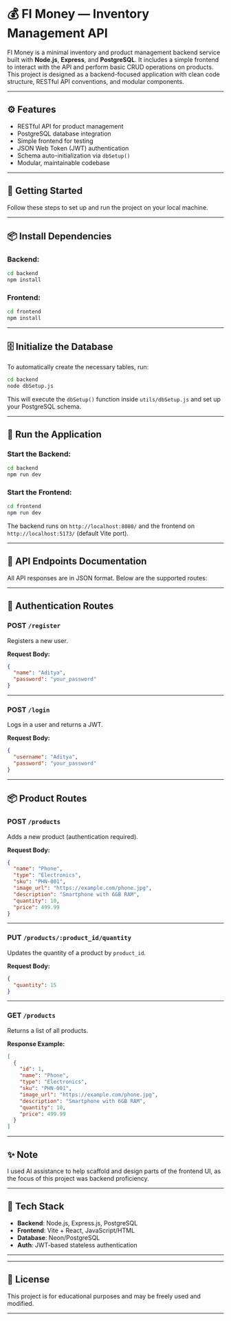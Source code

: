 # 💰 FI Money — Inventory Management API

FI Money is a minimal inventory and product management backend service built with **Node.js**, **Express**, and **PostgreSQL**. It includes a simple frontend to interact with the API and perform basic CRUD operations on products. This project is designed as a backend-focused application with clean code structure, RESTful API conventions, and modular components.

---

## ⚙️ Features

- RESTful API for product management
- PostgreSQL database integration
- Simple frontend for testing
- JSON Web Token (JWT) authentication
- Schema auto-initialization via `dbSetup()`
- Modular, maintainable codebase

---

## 🚀 Getting Started

Follow these steps to set up and run the project on your local machine.

---

## 📦 Install Dependencies

### Backend:

```bash
cd backend
npm install
```

### Frontend:

```bash
cd frontend
npm install
```

---

## 🗄️ Initialize the Database

To automatically create the necessary tables, run:

```bash
cd backend
node dbSetup.js
```

This will execute the `dbSetup()` function inside `utils/dbSetup.js` and set up your PostgreSQL schema.

---

## 🧪 Run the Application

### Start the Backend:

```bash
cd backend
npm run dev
```

### Start the Frontend:

```bash
cd frontend
npm run dev
```

The backend runs on `http://localhost:8080/` and the frontend on `http://localhost:5173/` (default Vite port).

---

## 📡 API Endpoints Documentation

All API responses are in JSON format. Below are the supported routes:

---

## 🔐 Authentication Routes

### POST `/register`

Registers a new user.

**Request Body:**

```json
{
  "name": "Aditya",
  "password": "your_password"
}
```

---

### POST `/login`

Logs in a user and returns a JWT.

**Request Body:**

```json
{
  "username": "Aditya",
  "password": "your_password"
}
```

---

## 📦 Product Routes

### POST `/products`

Adds a new product (authentication required).

**Request Body:**

```json
{
  "name": "Phone",
  "type": "Electronics",
  "sku": "PHN-001",
  "image_url": "https://example.com/phone.jpg",
  "description": "Smartphone with 6GB RAM",
  "quantity": 10,
  "price": 499.99
}
```

---

### PUT `/products/:product_id/quantity`

Updates the quantity of a product by `product_id`.

**Request Body:**

```json
{
  "quantity": 15
}
```

---

### GET `/products`

Returns a list of all products.

**Response Example:**

```json
[
  {
    "id": 1,
    "name": "Phone",
    "type": "Electronics",
    "sku": "PHN-001",
    "image_url": "https://example.com/phone.jpg",
    "description": "Smartphone with 6GB RAM",
    "quantity": 10,
    "price": 499.99
  }
]
```

---

## ✨ Note

I used AI assistance to help scaffold and design parts of the frontend UI, as the focus of this project was backend proficiency.

---

## 🧠 Tech Stack

* **Backend**: Node.js, Express.js, PostgreSQL
* **Frontend**: Vite + React, JavaScript/HTML
* **Database**: Neon/PostgreSQL
* **Auth**: JWT-based stateless authentication

---

---

## 📜 License

This project is for educational purposes and may be freely used and modified.

---
